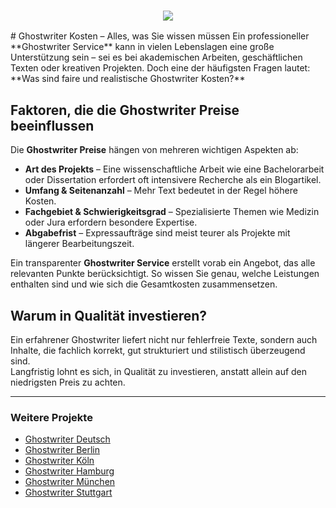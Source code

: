 <h3 align="center">
 <a href="https://bit.ly/ghostwriterseminararbeit"> <img src='https://i.postimg.cc/4dv4r1xs/ghostwriter2.jpg'></a>
</h3>
# Ghostwriter Kosten – Alles, was Sie wissen müssen
Ein professioneller **Ghostwriter Service** kann in vielen Lebenslagen eine große Unterstützung sein – sei es bei akademischen Arbeiten, geschäftlichen Texten oder kreativen Projekten.  
Doch eine der häufigsten Fragen lautet: **Was sind faire und realistische Ghostwriter Kosten?**

## Faktoren, die die Ghostwriter Preise beeinflussen

Die **Ghostwriter Preise** hängen von mehreren wichtigen Aspekten ab:

- **Art des Projekts** – Eine wissenschaftliche Arbeit wie eine Bachelorarbeit oder Dissertation erfordert oft intensivere Recherche als ein Blogartikel.
- **Umfang & Seitenanzahl** – Mehr Text bedeutet in der Regel höhere Kosten.
- **Fachgebiet & Schwierigkeitsgrad** – Spezialisierte Themen wie Medizin oder Jura erfordern besondere Expertise.
- **Abgabefrist** – Expressaufträge sind meist teurer als Projekte mit längerer Bearbeitungszeit.

Ein transparenter **Ghostwriter Service** erstellt vorab ein Angebot, das alle relevanten Punkte berücksichtigt. So wissen Sie genau, welche Leistungen enthalten sind und wie sich die Gesamtkosten zusammensetzen.

## Warum in Qualität investieren?

Ein erfahrener Ghostwriter liefert nicht nur fehlerfreie Texte, sondern auch Inhalte, die fachlich korrekt, gut strukturiert und stilistisch überzeugend sind.  
Langfristig lohnt es sich, in Qualität zu investieren, anstatt allein auf den niedrigsten Preis zu achten.

---

### Weitere Projekte
- [Ghostwriter Deutsch](https://bit.ly/ghostwriterseminararbeit)
- [Ghostwriter Berlin](https://bit.ly/ghostwriterseminararbeit)
- [Ghostwriter Köln](https://bit.ly/ghostwriterseminararbeit)
- [Ghostwriter Hamburg](https://bit.ly/ghostwriterseminararbeit)
- [Ghostwriter München](https://bit.ly/ghostwriterseminararbeit)
- [Ghostwriter Stuttgart](https://bit.ly/ghostwriterseminararbeit)
